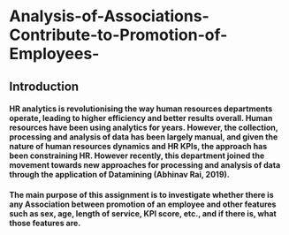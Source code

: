 # Analysis-of-Associations-Contribute-to-Promotion-of-Employees-
## Introduction
#### HR analytics is revolutionising the way human resources departments operate, leading to higher efficiency and better results overall. Human resources have been using analytics for years. However, the collection, processing and analysis of data has been largely manual, and given the nature of human resources dynamics and HR KPIs, the approach has been constraining HR. However recently, this department joined the movement towards new approaches for processing and analysis of data through the application of Datamining (Abhinav Rai, 2019). 
#### The main purpose of this assignment is to investigate whether there is any Association between promotion of an employee and other features such as sex, age, length of service, KPI score, etc., and if there is, what those features are.
